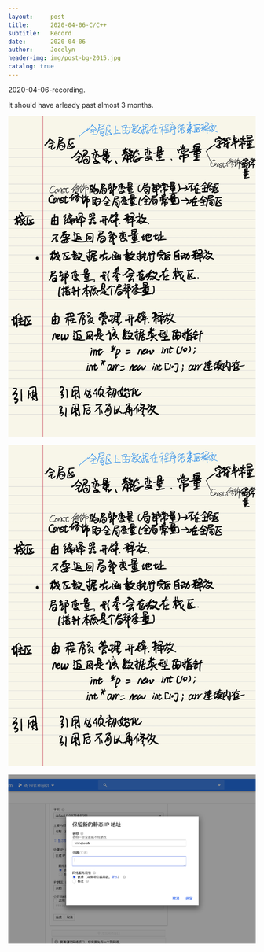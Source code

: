 ```yaml
---
layout:     post
title:      2020-04-06-C/C++
subtitle:   Record
date:       2020-04-06
author:     Jocelyn
header-img: img/post-bg-2015.jpg
catalog: true
---
```



2020-04-06-recording.

It should have arleady past almost 3 months.

![](./image/2020-04-06-2.jpg)

![](2020-04-06-2.jpg)

![](small.png)

